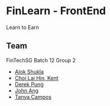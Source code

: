 # FinLearn - FrontEnd
Learn to Earn

## Team
FinTechSG Batch 12 Group 2

* [Alok Shukla]()
* [Choi Lai Hin, Kent]()
* [Derek Pung](https://github.com/derekpung)
* [John Ang]()
* [Tanya Campos]()